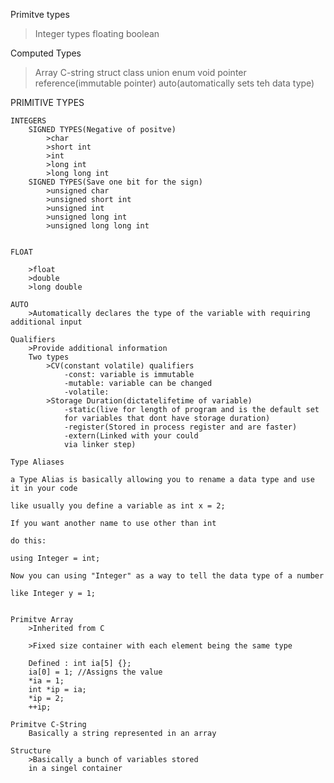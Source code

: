 

Primitve types
>Integer types
>floating
>boolean

Computed Types
>Array
>C-string
>struct
>class
>union
>enum
>void
>pointer
>reference(immutable pointer)
>auto(automatically sets teh data type)


PRIMITIVE TYPES

    INTEGERS
        SIGNED TYPES(Negative of positve)
            >char
            >short int
            >int
            >long int
            >long long int
        SIGNED TYPES(Save one bit for the sign)
            >unsigned char
            >unsigned short int
            >unsigned int
            >unsigned long int
            >unsigned long long int


    FLOAT

        >float
        >double
        >long double

    AUTO
        >Automatically declares the type of the variable with requiring additional input

    Qualifiers
        >Provide additional information
        Two types
            >CV(constant volatile) qualifiers
                -const: variable is immutable
                -mutable: variable can be changed
                -volatile:
            >Storage Duration(dictatelifetime of variable)
                -static(live for length of program and is the default set 
                for variables that dont have storage duration)
                -register(Stored in process register and are faster)
                -extern(Linked with your could
                via linker step)
    
    Type Aliases

    a Type Alias is basically allowing you to rename a data type and use it in your code

    like usually you define a variable as int x = 2;

    If you want another name to use other than int

    do this:

    using Integer = int;

    Now you can using "Integer" as a way to tell the data type of a number

    like Integer y = 1;


    Primitve Array
        >Inherited from C

        >Fixed size container with each element being the same type

        Defined : int ia[5] {};
        ia[0] = 1; //Assigns the value
        *ia = 1;
        int *ip = ia;
        *ip = 2;
        ++ip;
    
    Primitve C-String
        Basically a string represented in an array

    Structure
        >Basically a bunch of variables stored
        in a singel container